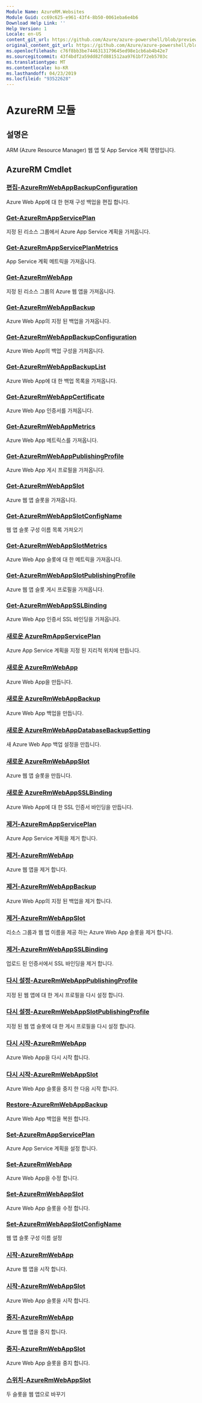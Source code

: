 ```yaml
---
Module Name: AzureRM.Websites
Module Guid: cc69c625-e961-43f4-8b50-0061eba6e4b6
Download Help Link: ''
Help Version: 1
Locale: en-US
content_git_url: https://github.com/Azure/azure-powershell/blob/preview/src/ResourceManager/Websites/Commands.Websites/help/AzureRM.Websites.md
original_content_git_url: https://github.com/Azure/azure-powershell/blob/preview/src/ResourceManager/Websites/Commands.Websites/help/AzureRM.Websites.md
ms.openlocfilehash: c76f8bb3be7446313179645ed98e1cb6ab4b42e7
ms.sourcegitcommit: 43f4bdf2a59dd82fd881512aa9761bf72eb5703c
ms.translationtype: MT
ms.contentlocale: ko-KR
ms.lasthandoff: 04/23/2019
ms.locfileid: "93522628"
---
```

# AzureRM 모듈
## 설명은
ARM (Azure Resource Manager) 웹 앱 및 App Service 계획 명령입니다.

## AzureRM Cmdlet
### [편집-AzureRmWebAppBackupConfiguration](Edit-AzureRmWebAppBackupConfiguration.md)
Azure Web App에 대 한 현재 구성 백업을 편집 합니다.

### [Get-AzureRmAppServicePlan](Get-AzureRmAppServicePlan.md)
지정 된 리소스 그룹에서 Azure App Service 계획을 가져옵니다.

### [Get-AzureRmAppServicePlanMetrics](Get-AzureRmAppServicePlanMetrics.md)
App Service 계획 메트릭을 가져옵니다.

### [Get-AzureRmWebApp](Get-AzureRmWebApp.md)
지정 된 리소스 그룹의 Azure 웹 앱을 가져옵니다.

### [Get-AzureRmWebAppBackup](Get-AzureRmWebAppBackup.md)
Azure Web App의 지정 된 백업을 가져옵니다.

### [Get-AzureRmWebAppBackupConfiguration](Get-AzureRmWebAppBackupConfiguration.md)
Azure Web App의 백업 구성을 가져옵니다.

### [Get-AzureRmWebAppBackupList](Get-AzureRmWebAppBackupList.md)
Azure Web App에 대 한 백업 목록을 가져옵니다.

### [Get-AzureRmWebAppCertificate](Get-AzureRmWebAppCertificate.md)
Azure Web App 인증서를 가져옵니다.

### [Get-AzureRmWebAppMetrics](Get-AzureRmWebAppMetrics.md)
Azure Web App 메트릭스를 가져옵니다.

### [Get-AzureRmWebAppPublishingProfile](Get-AzureRmWebAppPublishingProfile.md)
Azure Web App 게시 프로필을 가져옵니다.

### [Get-AzureRmWebAppSlot](Get-AzureRmWebAppSlot.md)
Azure 웹 앱 슬롯을 가져옵니다.

### [Get-AzureRmWebAppSlotConfigName](Get-AzureRmWebAppSlotConfigName.md)
웹 앱 슬롯 구성 이름 목록 가져오기

### [Get-AzureRmWebAppSlotMetrics](Get-AzureRmWebAppSlotMetrics.md)
Azure Web App 슬롯에 대 한 메트릭을 가져옵니다.

### [Get-AzureRmWebAppSlotPublishingProfile](Get-AzureRmWebAppSlotPublishingProfile.md)
Azure 웹 앱 슬롯 게시 프로필을 가져옵니다.

### [Get-AzureRmWebAppSSLBinding](Get-AzureRmWebAppSSLBinding.md)
Azure Web App 인증서 SSL 바인딩을 가져옵니다.

### [새로운 AzureRmAppServicePlan](New-AzureRmAppServicePlan.md)
Azure App Service 계획을 지정 된 지리적 위치에 만듭니다.

### [새로운 AzureRmWebApp](New-AzureRmWebApp.md)
Azure Web App을 만듭니다.

### [새로운 AzureRmWebAppBackup](New-AzureRmWebAppBackup.md)
Azure Web App 백업을 만듭니다.

### [새로운 AzureRmWebAppDatabaseBackupSetting](New-AzureRmWebAppDatabaseBackupSetting.md)
새 Azure Web App 백업 설정을 만듭니다.

### [새로운 AzureRmWebAppSlot](New-AzureRmWebAppSlot.md)
Azure 웹 앱 슬롯을 만듭니다.

### [새로운 AzureRmWebAppSSLBinding](New-AzureRmWebAppSSLBinding.md)
Azure Web App에 대 한 SSL 인증서 바인딩을 만듭니다.

### [제거-AzureRmAppServicePlan](Remove-AzureRmAppServicePlan.md)
Azure App Service 계획을 제거 합니다.

### [제거-AzureRmWebApp](Remove-AzureRmWebApp.md)
Azure 웹 앱을 제거 합니다.

### [제거-AzureRmWebAppBackup](Remove-AzureRmWebAppBackup.md)
Azure Web App의 지정 된 백업을 제거 합니다.

### [제거-AzureRmWebAppSlot](Remove-AzureRmWebAppSlot.md)
리소스 그룹과 웹 앱 이름을 제공 하는 Azure Web App 슬롯을 제거 합니다.

### [제거-AzureRmWebAppSSLBinding](Remove-AzureRmWebAppSSLBinding.md)
업로드 된 인증서에서 SSL 바인딩을 제거 합니다.

### [다시 설정-AzureRmWebAppPublishingProfile](Reset-AzureRmWebAppPublishingProfile.md)
지정 된 웹 앱에 대 한 게시 프로필을 다시 설정 합니다.

### [다시 설정-AzureRmWebAppSlotPublishingProfile](Reset-AzureRmWebAppSlotPublishingProfile.md)
지정 된 웹 앱 슬롯에 대 한 게시 프로필을 다시 설정 합니다.

### [다시 시작-AzureRmWebApp](Restart-AzureRmWebApp.md)
Azure Web App을 다시 시작 합니다.

### [다시 시작-AzureRmWebAppSlot](Restart-AzureRmWebAppSlot.md)
Azure Web App 슬롯을 중지 한 다음 시작 합니다.

### [Restore-AzureRmWebAppBackup](Restore-AzureRmWebAppBackup.md)
Azure Web App 백업을 복원 합니다.

### [Set-AzureRmAppServicePlan](Set-AzureRmAppServicePlan.md)
Azure App Service 계획을 설정 합니다.

### [Set-AzureRmWebApp](Set-AzureRmWebApp.md)
Azure Web App을 수정 합니다.

### [Set-AzureRmWebAppSlot](Set-AzureRmWebAppSlot.md)
Azure Web App 슬롯을 수정 합니다.

### [Set-AzureRmWebAppSlotConfigName](Set-AzureRmWebAppSlotConfigName.md)
웹 앱 슬롯 구성 이름 설정

### [시작-AzureRmWebApp](Start-AzureRmWebApp.md)
Azure 웹 앱을 시작 합니다.

### [시작-AzureRmWebAppSlot](Start-AzureRmWebAppSlot.md)
Azure Web App 슬롯을 시작 합니다.

### [중지-AzureRmWebApp](Stop-AzureRmWebApp.md)
Azure 웹 앱을 중지 합니다.

### [중지-AzureRmWebAppSlot](Stop-AzureRmWebAppSlot.md)
Azure Web App 슬롯을 중지 합니다.

### [스위치-AzureRmWebAppSlot](Switch-AzureRmWebAppSlot.md)
두 슬롯을 웹 앱으로 바꾸기

